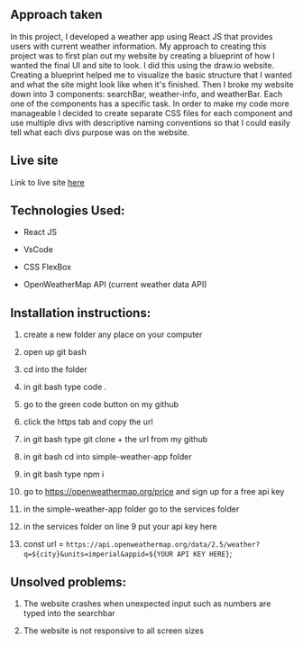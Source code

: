 ## Approach taken

In this project, I developed a weather app using React JS that provides users with current weather information. My approach to creating this project was to first plan out my website by creating a blueprint of how I wanted the final UI and site to look. I did this using the draw.io website. Creating a blueprint helped me to visualize the basic structure that I wanted and what the site might look like when it's finished. Then I broke my website down into 3 components: searchBar, weather-info, and weatherBar. Each one of the components has a specific task. In order to make my code more manageable I decided to create separate CSS files for each component and use multiple divs with descriptive naming conventions so that I could easily tell what each divs purpose was on the website.



## Live site 

Link to live site [here](https://master-codes-weather-app.onrender.com/)



## Technologies Used:

 - React JS

 - VsCode

 - CSS FlexBox

 - OpenWeatherMap API (current weather data API)







## Installation instructions:

1. create a new folder any place on your computer

2. open up git bash

3. cd into the folder

4. in git bash type code .

5. go to the green code button on my github 

6. click the https tab and copy the url

7. in git bash type git clone + the url from my github 

8. in git bash cd into simple-weather-app folder

9. in git bash type npm i

10. go to https://openweathermap.org/price and sign up for a free api key

11. in the simple-weather-app folder go to the services folder

12. in the services folder on line 9 put your api key here

13. const url = `https://api.openweathermap.org/data/2.5/weather?q=${city}&units=imperial&appid=${YOUR API KEY HERE}`;




## Unsolved problems:

 1. The website crashes when unexpected input such as numbers are typed into the searchbar
 
 2. The website is not responsive to all screen sizes
 
 










